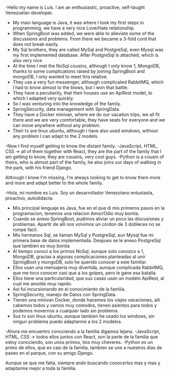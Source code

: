 -Hello my name is Luis. I am an enthusiastic, proactive, self-taught Venezuelan developer.
- My main language is Java, it was where I took my first steps in programming, we have a very nice Love/Hate relationship.
- When SpringBoot was added, we were able to alleviate some of the discussions and problems. From there we became a 3-fold cord that does not break easily.
- My Sql brothers, they are called MySql and PostgreSql, even Mysql was my first implemented database. After PostgreSql is attached, which is also very nice
- At the time I met the NoSql cousins, although I only know 1, MongoDB, thanks to some complications raised by joining SpringBoot and mongoDB, I only wanted to meet this relative.
- They use a very fun messenger, although complicated RabbitMQ, which I had to know almost to the blows, but I won that battle.
- They have a peculiarity, that their houses use an ApiRest model, to which I adapted very quickly.
- So I was venturing into the knowledge of the family.
- SpringSecurity, data management with SpringData.
- They have a Docker minivan, where we do our vacation trips, we all fit there and we are very comfortable, they have seats for everyone and we can move anywhere without any problem.
- Their tv are linux ubuntu, although I have also used windows, without any problem I can adapt to the 2 models.

-Now I find myself getting to know the distant family.
-JavaScript, HTML, CSS -> all of them together with React, they are the part of the family that I am getting to know, they are cousins, very cool guys.
-Python is a cousin of theirs, who is almost part of the family, he also joins our days of walking in the park, with his friend Django.

Although I know I'm missing, I'm always looking to get to know them more and more and adapt better to the whole family.


<!-------------------------------------------------------------------------------------------------------------------------------------------------->

-Hola, mi nombre es Luis. Soy un desarrollador Venezolano entusiasta, proactivo, autodidacta.
- Mis principal lenguaje es Java, fue en el que di mis primeros pasos en la programacion, tenemos una relacion Amor/Odio muy bonita.
- Cuando se anexo SpringBoot, pudimos aliviar un poco las discusiones y problemas. Apartir de alli nos volvimos un cordon de 3 dobleces no se rompe facil.
- Mis hermanos Sql, se llaman MySql y PostgreSql, aun Mysql fue mi primera base de datos implementada. Despues se le anexo PostgreSql que tambien es muy bonita
- Al tiempo conoci a los primos NoSql, aunque solo conozco a 1, MongoDB, gracias a algunas complicaciones planteadas al unir SpringBoot y mongoDB, solo he querido conocer a este familiar.
- Ellos usan una mensajeria muy divertida, aunque complicada RabbitMQ, que me toco conocer casi que a los golpes, pero le gane esa batalla.
- Ellos tiene una particularidad, que sus casas usan un modelo ApiRest, al cual me amolde muy rapido.
- Asi fui incursionando en el conocimiento de la familia.
- SpringSecurity, manejo de Datos con SpringData.
- Tienen una minivan Docker, donde hacemos los viajes vacaciones, alli cabemos todos y vamos muy comodos, tienen asientos para todos y podemos movernos a cualquier lado sin problema.
- Sus tv son linux ubuntu, aunque tambien he usado los windows, sin ningun problema puedo adaptarme a los 2 modelos.

-Ahora me encuentro conociendo a la familia digamos lejana.
-JavaScript, HTML, CSS -> todos ellos juntos con React, son la parte de la familia que estoy conociendo, son unos primos, tios muy cheveres.
-Python es un primo de ellos, que es casi de la familia, tambien se une a nuestros dias de paseo en el parque, con su amigo Django.

Aunque se que me falta, siempre ando buscando conocerlos mas y mas y adaptarme mejor a toda la familia.
